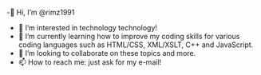 -👋 Hi, I’m @rimz1991
- 👀 I’m interested in technology technology!
- 🌱 I’m currently learning how to improve my coding skills for various coding languages such as HTML/CSS, XML/XSLT, C++ and JavaScript.
- 💞️ I’m looking to collaborate on these topics and more.
- 📫 How to reach me: just ask for my e-mail!


<!---
rimz1991/rimz1991 is a ✨ special ✨ repository because its `README.md` (this file) appears on your GitHub profile.
You can click the Preview link to take a look at your changes.
--->

